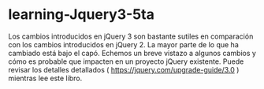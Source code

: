 # learning-Jquery3-5ta
Los cambios introducidos en jQuery 3 son bastante sutiles en comparación con los cambios introducidos en jQuery 2. La mayor parte de lo que ha cambiado está bajo el capó. Echemos un breve vistazo a algunos cambios y cómo es probable que impacten en un proyecto jQuery existente. Puede revisar los detalles detallados ( https://jquery.com/upgrade-guide/3.0 ) mientras lee este libro.
